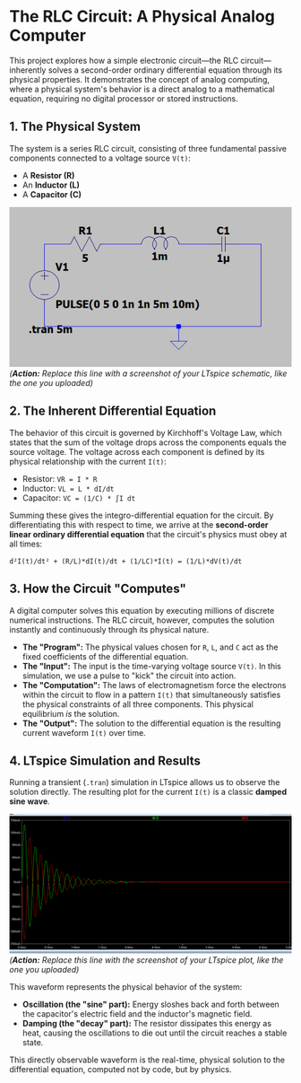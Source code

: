 # The RLC Circuit: A Physical Analog Computer

This project explores how a simple electronic circuit—the RLC circuit—inherently solves a second-order ordinary differential equation through its physical properties. It demonstrates the concept of analog computing, where a physical system's behavior is a direct analog to a mathematical equation, requiring no digital processor or stored instructions.

## 1. The Physical System

The system is a series RLC circuit, consisting of three fundamental passive components connected to a voltage source `V(t)`:
-   A **Resistor (R)**
-   An **Inductor (L)**
-   A **Capacitor (C)**

![My LTspice Schematic](schematic.png)
*(**Action:** Replace this line with a screenshot of your LTspice schematic, like the one you uploaded)*

## 2. The Inherent Differential Equation

The behavior of this circuit is governed by Kirchhoff's Voltage Law, which states that the sum of the voltage drops across the components equals the source voltage. The voltage across each component is defined by its physical relationship with the current `I(t)`:

-   Resistor: `VR = I * R`
-   Inductor: `VL = L * dI/dt`
-   Capacitor: `VC = (1/C) * ∫I dt`

Summing these gives the integro-differential equation for the circuit. By differentiating this with respect to time, we arrive at the **second-order linear ordinary differential equation** that the circuit's physics must obey at all times:

    d²I(t)/dt² + (R/L)*dI(t)/dt + (1/LC)*I(t) = (1/L)*dV(t)/dt

## 3. How the Circuit "Computes"

A digital computer solves this equation by executing millions of discrete numerical instructions. The RLC circuit, however, computes the solution instantly and continuously through its physical nature.

-   **The "Program":** The physical values chosen for `R`, `L`, and `C` act as the fixed coefficients of the differential equation.
-   **The "Input":** The input is the time-varying voltage source `V(t)`. In this simulation, we use a pulse to "kick" the circuit into action.
-   **The "Computation":** The laws of electromagnetism force the electrons within the circuit to flow in a pattern `I(t)` that simultaneously satisfies the physical constraints of all three components. This physical equilibrium *is* the solution.
-   **The "Output":** The solution to the differential equation is the resulting current waveform `I(t)` over time.

## 4. LTspice Simulation and Results

Running a transient (`.tran`) simulation in LTspice allows us to observe the solution directly. The resulting plot for the current `I(t)` is a classic **damped sine wave**.

![My LTspice Waveform](waveform.png)
*(**Action:** Replace this line with the screenshot of your LTspice plot, like the one you uploaded)*

This waveform represents the physical behavior of the system:
-   **Oscillation (the "sine" part):** Energy sloshes back and forth between the capacitor's electric field and the inductor's magnetic field.
-   **Damping (the "decay" part):** The resistor dissipates this energy as heat, causing the oscillations to die out until the circuit reaches a stable state.

This directly observable waveform is the real-time, physical solution to the differential equation, computed not by code, but by physics.